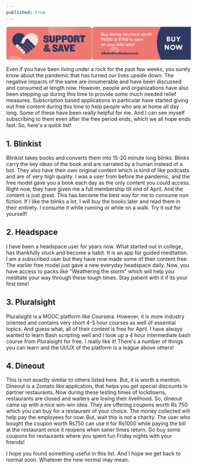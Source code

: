 ```yaml
---
published: true
---
```




![Datapoint](/images/dine.png)

Even if you have been living under a rock for the past few weeks, you surely know about the pandemic that has turned our lives
upside down. The negative impacts of the same are innumerable and have been discussed and consumed at length now. However, 
people and organizations have also been stepping up during this time to provide some much needed relief measures. Subscription
based applications in particular have started giving out free content during this time to help people who are at home all day long.
Some of these have been really helpful for me. And I can see myself subscribing to them even after the free period ends, which we
all hope ends fast. So, here's a quick list!

## 1. Blinkist

Blinkist takes books and converts them into 15-20 minute long blinks. Blinks carry the key ideas of the book and are narrated
by a human instead of a bot. They also have their own original content which is kind of like podcasts and are of very high quality.
I was a user from before the pandemic, and the free model gave you a book each day as the only content you could access. Right now,
they have given me a full membership till end of April. And the content is just great. This has become the best way for me to consume
non fiction. If I like the blinks a lot, I will buy the books later and read them in their entirety. I consume it while running or while
on a walk. Try it out for yourself!

## 2. Headspace

I have been a headspace user for years now. What started out in college, has thankfully stuck and become a habit. It is an app for guided
meditation. I am a subscribed user but they have now made some of their content free. The earlier free model just gave a new everyday headspace
daily. Now, you have access to packs like "Weathering the storm" which will help you meditate your way through these tough times. Stay patient
with it if its your first time!

## 3. Pluralsight

Pluralsight is a MOOC platform like Coursera. However, it is more industry oriented and contains very short 4-5 hour courses as well of
essential topics. And guess what, all of their content is free for April.  I have always wanted to learn Bash scripting well and I took up 
a 4 hour intermediate bash course from Pluralsight for free. I really like it! There's a number of things you can learn and the UI/UX of
the platform is a league above others!

## 4. Dineout

This is not exactly similar to others listed here. But, it is worth a mention. Dineout is a Zomato like application, that helps
you get special discounts in partner restaurants. Now during these testing times of lockdowns, restaurants are closed and waiters are 
losing their livelihood. So, dineout came up with a nice win-win idea. They are offering coupons worth Rs 750 which you can buy for
a restaurant of your choice. The money collected will help pay the employees for now. But, wait this is not a charity. The user
who bought the coupon worth Rs750 can use it for Rs1000 while paying the bill at the restaurant once it reopens when saner times
return. Go buy some coupons for restaurants where you spent fun Friday nights with your friends!

I hope you found something useful in this list. And I hope we get back to normal soon. Whatever the new normal may mean.

